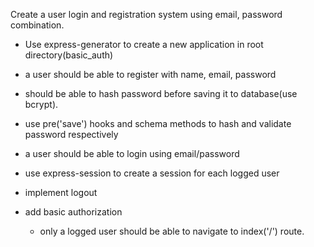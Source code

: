 Create a user login and registration system using email, password combination.

  - Use express-generator to create a new application in root directory(basic_auth)

  - a user should be able to register with name, email, password
  - should be able to hash password before saving it to database(use bcrypt).
  - use pre('save') hooks and schema methods to hash and validate password respectively
  - a user should be able to login using email/password 
  - use express-session to create a session for each logged user
  - implement logout 
  - add basic authorization
    - only a logged user should be able to navigate to index('/') route.